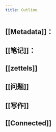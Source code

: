 ```yaml
---
title: Outline
---
```


## [[Metadata]]：
## [[笔记]]：
## [[zettels]]
## [[问题]]
## [[写作]]
## [[Connected]]
